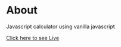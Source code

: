 # About

Javascript calculator using vanilla javascript

[Click here to see Live](https://gregarious-caramel-4fc0ad.netlify.app/)
